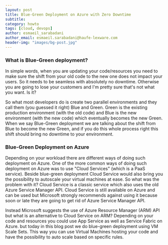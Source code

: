 ```yaml
---
layout: post
title: Blue-Green Deployment on Azure with Zero Downtime
subtitle:
category: howto
tags: [cloud, devops]
author: esmaeil_sarabadani
author_email: esmaeil.sarabadani@haufe-lexware.com
header-img: "images/bg-post.jpg"
---
```


### What is Blue-Green deployment?
In simple words, when you are updating your code/resources you need to make sure the shift from your old code to the new one does not impact your users. So it needs to be seamless with absolutely no downtime. Otherwise you are going to lose your customers and I'm pretty sure that's not what you want. Is it? 

So what most developers do is create two parallel environments and they call them (you guessed it right) Blue and Green. Green is the existing production environment (with the old code) and Blue is the new environment (with the new code) which eventually becomes the new Green. When we say Blue-Green deployment we are talking about the shift from Blue to become the new Green, and if you do this whole process right this shift should bring no downtime to your environment. 

### Blue-Green Deployment on Azure
Depending on your workload there are different ways of doing such deployment on Azure. One of the more common ways of doing such deployment on Azure was to use "Cloud Services" (which is a PaaS service). Beside blue-green deployment Cloud Service would also bring you the possibility to autoscale your virtual machines at ease. So what was the problem with it? Cloud Service is a classic service which also uses the old Azure Service Manager API. Cloud Service is still available on Azure and can be used but Microsoft strongly recommends against using it because soon or late they are going to get rid of Azure Service Manager API. 

Instead Microsoft suggests the use of Azure Resource Manager (ARM) API but what is an alternative to Cloud Service on ARM? Depending on your code and resources you could use App Service as well as Service Fabric on Azure. but today in this blog post we do blue-green deployment using VM Scale Sets. This way you can use Virtual Machines hosting your code and have the possibility to auto scale based on specific rules. 
